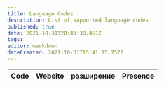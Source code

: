 ```yaml
---
title: Language Codes
description: List of supported language codes
published: true
date: 2021-10-31T20:43:38.461Z
tags:
editor: markdown
dateCreated: 2021-10-31T15:41:15.757Z
---
```


<table id="languages">
  <thead>
    <tr>
      <th style="text-align:left">Code</th>
      <th style="text-align:left">Website</th>
      <th style="text-align:left">разширение</th>
      <th style="text-align:left">Presence</th>
    </tr>
  </thead>
  <tbody>
  </tbody>
</table>
